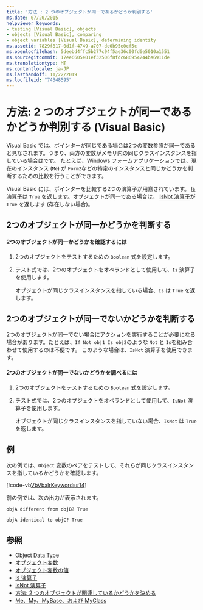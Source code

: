 ```yaml
---
title: '方法 : 2 つのオブジェクトが同一であるかどうか判別する'
ms.date: 07/20/2015
helpviewer_keywords:
- testing [Visual Basic], objects
- objects [Visual Basic], comparing
- object variables [Visual Basic], determining identity
ms.assetid: 7829f817-0d1f-4749-a707-de0b95e0cf5c
ms.openlocfilehash: 5deebd4ffc5b277c94f5ae36c00fd6e5010a1551
ms.sourcegitcommit: 17ee6605e01ef32506f8fdc686954244ba6911de
ms.translationtype: MT
ms.contentlocale: ja-JP
ms.lasthandoff: 11/22/2019
ms.locfileid: "74348595"
---
```

# <a name="how-to-determine-whether-two-objects-are-identical-visual-basic"></a>方法: 2 つのオブジェクトが同一であるかどうか判別する (Visual Basic)
Visual Basic では、ポインターが同じである場合は2つの変数参照が同一であると見なされます。つまり、両方の変数がメモリ内の同じクラスインスタンスを指している場合はです。 たとえば、Windows フォームアプリケーションでは、現在のインスタンス (`Me`) が `Form2`などの特定のインスタンスと同じかどうかを判断するための比較を行うことができます。  
  
 Visual Basic には、ポインターを比較する2つの演算子が用意されています。 [Is 演算子](../../../../visual-basic/language-reference/operators/is-operator.md)は `True` を返します。オブジェクトが同一である場合は、 [IsNot 演算子](../../../../visual-basic/language-reference/operators/isnot-operator.md)が `True` を返します (存在しない場合)。  
  
## <a name="determining-if-two-objects-are-identical"></a>2つのオブジェクトが同一かどうかを判断する  
  
#### <a name="to-determine-if-two-objects-are-identical"></a>2つのオブジェクトが同一かどうかを確認するには  
  
1. 2つのオブジェクトをテストするための `Boolean` 式を設定します。  
  
2. テスト式では、2つのオブジェクトをオペランドとして使用して、`Is` 演算子を使用します。  
  
     オブジェクトが同じクラスインスタンスを指している場合、`Is` は `True` を返します。  
  
## <a name="determining-if-two-objects-are-not-identical"></a>2つのオブジェクトが同一でないかどうかを判断する  
 2つのオブジェクトが同一でない場合にアクションを実行することが必要になる場合があります。たとえば、`If Not obj1 Is obj2`のような `Not` と `Is`を組み合わせて使用するのは不便です。 このような場合は、`IsNot` 演算子を使用できます。  
  
#### <a name="to-determine-if-two-objects-are-not-identical"></a>2つのオブジェクトが同一でないかどうかを調べるには  
  
1. 2つのオブジェクトをテストするための `Boolean` 式を設定します。  
  
2. テスト式では、2つのオブジェクトをオペランドとして使用して、`IsNot` 演算子を使用します。  
  
     オブジェクトが同じクラスインスタンスを指していない場合、`IsNot` は `True` を返します。  
  
## <a name="example"></a>例  
 次の例では、`Object` 変数のペアをテストして、それらが同じクラスインスタンスを指しているかどうかを確認します。  
  
 [!code-vb[VbVbalrKeywords#14](~/samples/snippets/visualbasic/VS_Snippets_VBCSharp/VbVbalrKeywords/VB/class7.vb#14)]  
  
 前の例では、次の出力が表示されます。  
  
 `objA different from objB? True`  
  
 `objA identical to objC? True`  
  
## <a name="see-also"></a>参照

- [Object Data Type](../../../../visual-basic/language-reference/data-types/object-data-type.md)
- [オブジェクト変数](../../../../visual-basic/programming-guide/language-features/variables/object-variables.md)
- [オブジェクト変数の値](../../../../visual-basic/programming-guide/language-features/variables/object-variable-values.md)
- [Is 演算子](../../../../visual-basic/language-reference/operators/is-operator.md)
- [IsNot 演算子](../../../../visual-basic/language-reference/operators/isnot-operator.md)
- [方法: 2 つのオブジェクトが関連しているかどうかを決める](../../../../visual-basic/programming-guide/language-features/variables/how-to-determine-whether-two-objects-are-related.md)
- [Me、My、MyBase、および MyClass](../../../../visual-basic/programming-guide/program-structure/me-my-mybase-and-myclass.md)
